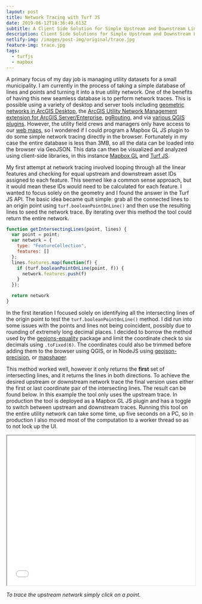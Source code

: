 ```yaml
---
layout: post
title: Network Tracing with Turf JS
date: 2019-06-12T18:36:49.613Z
subtitle: A Client Side Solution for Simple Upstream and Downstream Linear Analysis
description: Client Side Solutions for Simple Upstream and Downstream Linear Analysis
netlify-img: /images/post-img/original/trace.jpg
feature-img: trace.jpg
tags:
  - turfjs
  - mapbox
---
```

A primary focus of my day job is managing utility datasets for a small municipality. I am currently in the process of taking a simple database of lines and points and turning it into a true utility network. One of the benefits of having this new seamless database is to perform network traces. This is possible using a variety of desktop and server tools including [geometric networks in ArcGIS Desktop](http://desktop.arcgis.com/en/arcmap/10.3/manage-data/geometric-networks/what-are-geometric-networks-.htm), the [ArcGIS Utility Network Management extension for ArcGIS Server/Enterprise](https://pro.arcgis.com/en/pro-app/help/data/utility-network/what-is-a-utility-network-.htm), [pgRouting](https://pgrouting.org/), and via [various QGIS plugins](https://plugins.qgis.org/search/?q=network). However, the utility field crews and managers only have access to our [web maps](https://gis.coz.org), so I wondered if I could program a Mapbox GL JS plugin to do some simple network tracing directly in the browser. Fortunately in my case the entire database is less than 3MB, so all the data can be loaded into the browser via GeoJSON. This data can  then be visualized and analyzed using client-side libraries, in this instance [Mapbox GL](https://docs.mapbox.com/mapbox-gl-js/api/) and [Turf JS](https://github.com/Turfjs/turf). 

My first attempt at network tracing involved looping through all the linear features and checking for equal upstream and downstream asset IDs assigned to each feature. This seemed like a common sense approach, but it would mean these IDs would need to be calculated for each feature. I wanted to focus solely on the geometry and I found the answer in the Turf JS API. The basic idea became quit simple: grab all the connected lines to an origin point using `turf.booleanPointOnLine()` and then use the resulting lines to seed the network trace. By iterating over this method the tool could return the entire network.

```javascript
function getIntersectingLines(point, lines) {
  var point = point;
  var network = {
    type: "FeatureCollection",
    features: []
  };
  lines.features.map(function(f) {
    if (turf.booleanPointOnLine(point, f)) {
      network.features.push(f)
    }
  });

  return network 
}
```

In the first iteration I focused solely on identifying all the intersecting lines of the origin point to test the `turf.booleanPointOnLine()` method. I did run into some issues with the points and lines not being coincident, possibly due to rounding of extremely long decimal places. I decided to borrow the method used by the [geojons-equality](https://www.npmjs.com/package/geojson-equality) package and limit the coordinate check to six decimals using `.toFixed(6)`. The coordinates could also be trimmed before adding them to the browser using QGIS, or in NodeJS using [geojson-precision](https://www.npmjs.com/package/geojson-precision), or [mapshaper](https://github.com/mbloch/mapshaper/wiki/Command-Reference). 

This method worked well, however it only returns the **first** set of intersecting lines, and it returns the lines in both directions. To achieve the desired upstream or downstream network trace the final version uses either the first or last coordinate pair of the intersecting lines. The result can be found below. In this example the tool only uses the upstream trace. In production the tool is deployed as a Mapbox GL JS plugin and has a toggle to switch between upstream and downstream traces. Running this tool on the entire utility network can take some time, up five seconds on a PC, so in production I also moved most of the computation to a worker thread so as to not lock up the UI.

<iframe src="/apps/turf-trace.html/#17/39.915321/-82.005697" width="100%" height="400"></iframe>

_To trace the upstream network simply click on a point._
